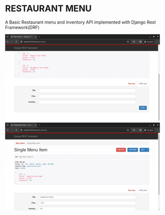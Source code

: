 # RESTAURANT MENU

A Basic Restaurant menu and inventory API implemented with Django Rest Framework(DRF)

![Menu Item List](demo/1.png)
![Menu Item List](demo/2.png)
